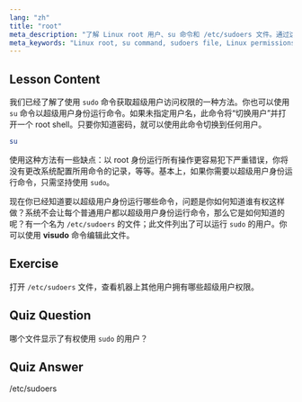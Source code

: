 ```yaml
---
lang: "zh"
title: "root"
meta_description: "了解 Linux root 用户、su 命令和 /etc/sudoers 文件。通过这份初学者指南，理解 Linux 中的超级用户访问和权限。"
meta_keywords: "Linux root, su command, sudoers file, Linux permissions, superuser, Linux tutorial, beginner guide"
---
```


## Lesson Content

我们已经了解了使用 `sudo` 命令获取超级用户访问权限的一种方法。你也可以使用 `su` 命令以超级用户身份运行命令。如果未指定用户名，此命令将“切换用户”并打开一个 root shell。只要你知道密码，就可以使用此命令切换到任何用户。

```bash
su
```

使用这种方法有一些缺点：以 root 身份运行所有操作更容易犯下严重错误，你将没有更改系统配置所用命令的记录，等等。基本上，如果你需要以超级用户身份运行命令，只需坚持使用 `sudo`。

现在你已经知道要以超级用户身份运行哪些命令，问题是你如何知道谁有权这样做？系统不会让每个普通用户都以超级用户身份运行命令，那么它是如何知道的呢？有一个名为 `/etc/sudoers` 的文件；此文件列出了可以运行 `sudo` 的用户。你可以使用 **visudo** 命令编辑此文件。

## Exercise

打开 `/etc/sudoers` 文件，查看机器上其他用户拥有哪些超级用户权限。

## Quiz Question

哪个文件显示了有权使用 `sudo` 的用户？

## Quiz Answer

/etc/sudoers
